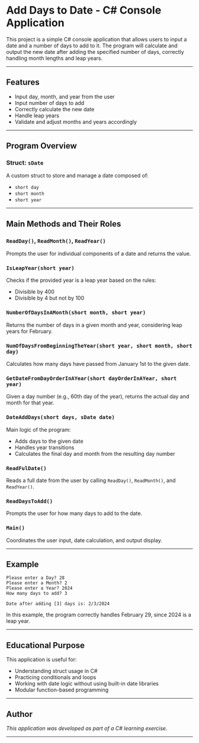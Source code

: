 # Add Days to Date - C# Console Application

This project is a simple C# console application that allows users to input a date and a number of days to add to it. The program will calculate and output the new date after adding the specified number of days, correctly handling month lengths and leap years.

---

## Features

- Input day, month, and year from the user
- Input number of days to add
- Correctly calculate the new date
- Handle leap years
- Validate and adjust months and years accordingly

---

## Program Overview

### Struct: `sDate`

A custom struct to store and manage a date composed of:

- `short day`
- `short month`
- `short year`

---

## Main Methods and Their Roles

### `ReadDay()`, `ReadMonth()`, `ReadYear()`

Prompts the user for individual components of a date and returns the value.

### `IsLeapYear(short year)`

Checks if the provided year is a leap year based on the rules:

- Divisible by 400
- Divisible by 4 but not by 100

### `NumberOfDaysInAMonth(short month, short year)`

Returns the number of days in a given month and year, considering leap years for February.

### `NumOfDaysFromBeginningTheYear(short year, short month, short day)`

Calculates how many days have passed from January 1st to the given date.

### `GetDateFromDayOrderInAYear(short dayOrderInAYear, short year)`

Given a day number (e.g., 60th day of the year), returns the actual day and month for that year.

### `DateAddDays(short days, sDate date)`

Main logic of the program:

- Adds days to the given date
- Handles year transitions
- Calculates the final day and month from the resulting day number

### `ReadFulDate()`

Reads a full date from the user by calling `ReadDay()`, `ReadMonth()`, and `ReadYear()`.

### `ReadDaysToAdd()`

Prompts the user for how many days to add to the date.

### `Main()`

Coordinates the user input, date calculation, and output display.

---

## Example

```
Please enter a Day? 28
Please enter a Month? 2
Please enter a Year? 2024
How many days to add? 3

Date after adding [3] days is: 2/3/2024
```

In this example, the program correctly handles February 29, since 2024 is a leap year.

---

## Educational Purpose

This application is useful for:

- Understanding struct usage in C#
- Practicing conditionals and loops
- Working with date logic without using built-in date libraries
- Modular function-based programming

---

## Author

*This application was developed as part of a C# learning exercise.*

---

##


